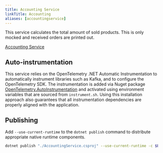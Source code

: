 ```yaml
---
title: Accounting Service
linkTitle: Accounting
aliases: [accountingservice]
---
```


This service calculates the total amount of sold products. This is only mocked
and received orders are printed out.

[Accounting Service](https://github.com/open-telemetry/opentelemetry-demo/blob/main/src/accountingservice/)

## Auto-instrumentation

This service relies on the OpenTelemetry .NET Automatic Instrumentation to automatically instrument libraries such as Kafka, and to configure the OpenTelemetry SDK. The instrumentation is added via
Nuget package [OpenTelemetry.AutoInstrumentation](https://www.nuget.org/packages/OpenTelemetry.AutoInstrumentation) and activated using environment variables that are sourced from `instrument.sh`. Using this installation approach also guarantees that all instrumentation dependencies are properly aligned with the application.

## Publishing

Add `--use-current-runtime` to the `dotnet publish` command to distribute appropriate native runtime components.

```sh
dotnet publish "./AccountingService.csproj" --use-current-runtime -c $BUILD_CONFIGURATION -o /app/publish /p:UseAppHost=false
```
